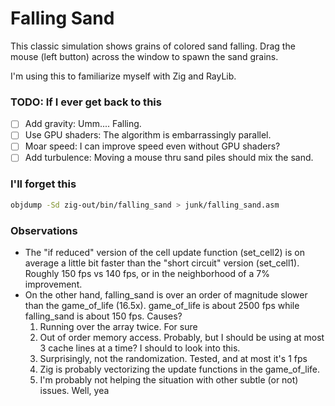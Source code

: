 # Falling Sand

This classic simulation shows grains of colored sand falling. Drag the mouse (left button) across the window to spawn the sand grains.

I'm using this to familiarize myself with Zig and RayLib.

### TODO: If I ever get back to this

- [ ] Add gravity: Umm.... Falling.
- [ ] Use GPU shaders: The algorithm is embarrassingly parallel.
- [ ] Moar speed: I can improve speed even without GPU shaders?
- [ ] Add turbulence: Moving a mouse thru sand piles should mix the sand.

### I'll forget this

```zsh
objdump -Sd zig-out/bin/falling_sand > junk/falling_sand.asm
```

### Observations

- The "if reduced" version of the cell update function (set_cell2) is on average a little bit faster than the "short circuit" version (set_cell1). Roughly 150 fps vs 140 fps, or in the neighborhood of a 7% improvement.
- On the other hand, falling_sand is over an order of magnitude slower than the game_of_life (16.5x). game_of_life is about 2500 fps while falling_sand is about 150 fps. Causes?
  1. Running over the array twice. For sure
  2. Out of order memory access. Probably, but I should be using at most 3 cache lines at a time? I should to look into this.
  3. Surprisingly, not the randomization. Tested, and at most it's 1 fps
  4. Zig is probably vectorizing the update functions in the game_of_life.
  5. I'm probably not helping the situation with other subtle (or not) issues. Well, yea
